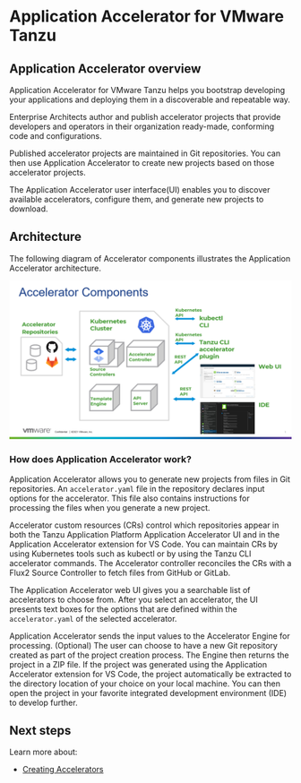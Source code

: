 # Application Accelerator for VMware Tanzu

## <a id="overview"></a>Application Accelerator overview

Application Accelerator for VMware Tanzu helps you bootstrap developing your applications and
deploying them in a discoverable and repeatable way.

Enterprise Architects author and publish accelerator projects that provide developers and operators
in their organization ready-made, conforming code and configurations.

Published accelerator projects are maintained in Git repositories. You can then use Application
Accelerator to create new projects based on those accelerator projects.

The Application Accelerator user interface(UI) enables you to discover available accelerators,
configure them, and generate new projects to download.

## <a id="architecture"></a>Architecture

The following diagram of Accelerator components illustrates the Application Accelerator architecture.

![The Accelerator components and how the repository data moves between those components.](images/architecture-v1-3-0.png)

### <a id="how-does-it-work"></a>How does Application Accelerator work?

Application Accelerator allows you to generate new projects from files in Git repositories.
An `accelerator.yaml` file in the repository declares input options for the accelerator.
This file also contains instructions for processing the files when you generate a new project.

Accelerator custom resources (CRs) control which repositories appear in both the Tanzu Application
Platform Application Accelerator UI and in the Application Accelerator extension for VS Code. You
can maintain CRs by using Kubernetes tools such as kubectl or by using the Tanzu CLI accelerator
commands. The Accelerator controller reconciles the CRs with a Flux2 Source Controller to fetch
files from GitHub or GitLab.

The Application Accelerator web UI gives you a searchable list of accelerators to choose from. After
you select an accelerator, the UI presents text boxes for the options that are defined within the
`accelerator.yaml` of the selected accelerator.

Application Accelerator sends the input values to the Accelerator Engine for processing. (Optional)
The user can choose to have a new Git repository created as part of the project creation process.
The Engine then returns the project in a ZIP file. If the project was generated using the
Application Accelerator extension for VS Code, the project automatically be extracted to the
directory location of your choice on your local machine. You can then open the project in your
favorite integrated development environment (IDE) to develop further.

## <a id="next-steps"></a>Next steps

Learn more about:

- [Creating Accelerators](creating-accelerators/creating-accelerators.md)
